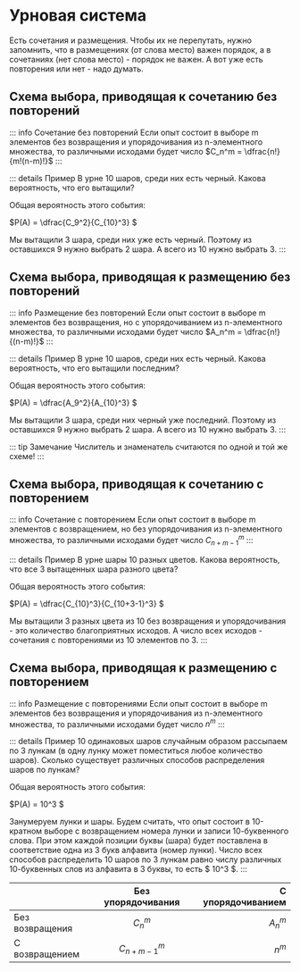 # Урновая система

Есть сочетания и размещения. Чтобы их не перепутать, нужно запомнить, что в размещениях (от слова место) важен порядок, а в сочетаниях (нет слова место) - порядок не важен. А вот уже есть повторения или нет - надо думать.

## Схема выбора, приводящая к сочетанию без повторений

::: info Сочетание без повторений
Если опыт состоит в выборе m элементов без возвращения и упорядочивания из n-элементного множества, то различными исходами будет число $C_n^m = \dfrac{n!}{m!(n-m)!}$
:::

::: details Пример
В урне 10 шаров, среди них есть черный. Какова вероятность, что его вытащили?

Общая вероятность этого события:

$P(A) = \dfrac{C_9^2}{C_{10}^3} $

Мы вытащили 3 шара, среди них уже есть черный. Поэтому из оставшихся 9 нужно выбрать 2 шара. А всего из 10 нужно выбрать 3.
:::

## Схема выбора, приводящая к размещению без повторений
::: info Размещение без повторений
Если опыт состоит в выборе m элементов без возвращения, но с упорядочиванием из n-элементного множества, то различными исходами будет число $A_n^m = \dfrac{n!}{(n-m)!}$
:::

::: details Пример
В урне 10 шаров, среди них есть черный. Какова вероятность, что его вытащили последним?

Общая вероятность этого события:

$P(A) = \dfrac{A_9^2}{A_{10}^3} $

Мы вытащили 3 шара, среди них черный уже последний. Поэтому из оставшихся 9 нужно выбрать 2 шара. А всего из 10 нужно выбрать 3.
:::

::: tip Замечание
Числитель и знаменатель считаются по одной и той же схеме!
:::

## Схема выбора, приводящая к сочетанию с повторением
::: info Сочетание с повторением
Если опыт состоит в выборе m элементов с возвращением, но без упорядочивания из n-элементного множества, то различными исходами будет число $C_{n+m-1}^m$
:::

::: details Пример
В урне шары 10 разных цветов. Какова вероятность, что все 3 вытащенных шара разного цвета?

Общая вероятность этого события:

$P(A) = \dfrac{C_{10}^3}{C_{10+3-1}^3} $

Мы вытащили 3 разных цвета из 10 без возвращения и упорядочивания - это количество благоприятных исходов. А число всех исходов - сочетания с повторениями из 10 элементов по 3.
:::

## Схема выбора, приводящая к размещению с повторением

::: info Размещение с повторениями
Если опыт состоит в выборе m элементов без возвращения и упорядочивания из n-элементного множества, то различными исходами будет число $n^m$
:::

::: details Пример
10 одинаковых шаров случайным образом рассыпаем по 3 лункам (в одну лунку может поместиться любое количество шаров). Сколько существует различных способов распределения шаров по лункам?

Общая вероятность этого события:

$P(A) = 10^3 $

Занумеруем лунки и шары. Будем считать, что опыт состоит в 10-кратном выборе с возвращением номера лунки и записи 10-буквенного слова. При этом каждой позиции буквы (шара) будет поставлена в соответствие одна из 3 букв алфавита (номер лунки). Число всех способов распределить 10 шаров по 3 лункам равно числу различных 10-буквенных слов из алфавита в 3 буквы, то есть $ 10^3 $.
:::

|                      |      Без упорядочивания     |  С упорядочиванием |
|     -------------    |         :-----------:       |        -----:      |
| Без возвращения      | $C_n^m$                     | $A_n^m$            |
| С возвращением       |   $C_{n+m-1}^m$             |   $n^m$            |


